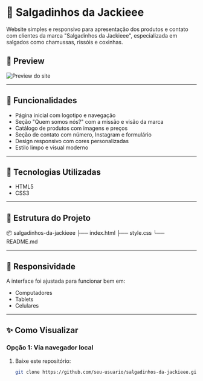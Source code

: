 # 🥟 Salgadinhos da Jackieee

Website simples e responsivo para apresentação dos produtos e contato com clientes da marca "Salgadinhos da Jackieee", especializada em salgados como chamussas, rissóis e coxinhas.

## 📸 Preview
![Preview do site](https://vercel.com/thiyanes-projects/salgadinhos-da-jackieeee) <!-- substitua por um link real, se quiser -->

---

## 🧩 Funcionalidades

- Página inicial com logotipo e navegação
- Seção "Quem somos nós?" com a missão e visão da marca
- Catálogo de produtos com imagens e preços
- Seção de contato com número, Instagram e formulário
- Design responsivo com cores personalizadas
- Estilo limpo e visual moderno

---

## 🚀 Tecnologias Utilizadas

- HTML5
- CSS3

---

## 📁 Estrutura do Projeto

📦 salgadinhos-da-jackieee
├── index.html
├── style.css
└── README.md


---

## 📱 Responsividade

A interface foi ajustada para funcionar bem em:
- Computadores
- Tablets
- Celulares

---

## ✨ Como Visualizar

### Opção 1: Via navegador local

1. Baixe este repositório:
   ```bash
   git clone https://github.com/seu-usuario/salgadinhos-da-jackieee.git


